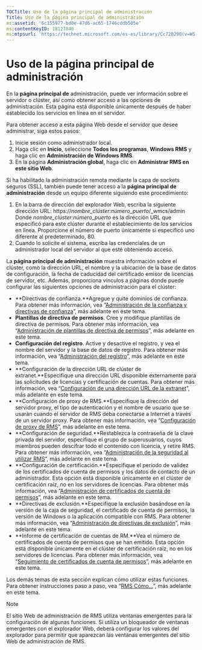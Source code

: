 ```yaml
---
TOCTitle: Uso de la página principal de administración
Title: Uso de la página principal de administración
ms:assetid: '6c155977-bd0e-47d6-ac65-1746cddb505e'
ms:contentKeyID: 18127840
ms:mtpsurl: 'https://technet.microsoft.com/es-es/library/Cc720290(v=WS.10)'
---
```


Uso de la página principal de administración
============================================

En la **página principal de** administración, puede ver información sobre el servidor o clúster, así como obtener acceso a las opciones de administración. Esta página está disponible únicamente después de haber establecido los servicios en línea en el servidor.

Para obtener acceso a esta página Web desde el servidor que desee administrar, siga estos pasos:

1.  Inicie sesión como administrador local.
2.  Haga clic en **Inicio**, seleccione **Todos los programas**, **Windows RMS** y haga clic en **Administración de Windows RMS**.
3.  En la página **Administración global**, haga clic en **Administrar RMS en este sitio Web**.

Si ha habilitado la administración remota mediante la capa de sockets seguros (SSL), también puede tener acceso a la **página principal de administración** desde un equipo diferente siguiendo este procedimiento:

1.  En la barra de dirección del explorador Web, escriba la siguiente dirección URL:
    https://*nombre\_clúster:número\_puerto*/\_wmcs/admin
    Donde *nombre\_clúster:número\_puerto* es la dirección URL que especificó para este clúster durante el establecimiento de los servicios en línea. Proporcione el número de puerto únicamente si especificó uno diferente al predeterminado, 80.
2.  Cuando lo solicite el sistema, escriba las credenciales de un administrador local del servidor al que esté obteniendo acceso.

La **página principal de administración** muestra información sobre el clúster, como la dirección URL, el nombre y la ubicación de la base de datos de configuración, la fecha de caducidad del certificado emisor de licencias de servidor, etc. Además, proporciona vínculos a páginas donde puede configurar las siguientes opciones de administración para el clúster:

-   **Directivas de confianza.**Agregue y quite dominios de confianza. Para obtener más información, vea “[Administración de la confianza y directivas de confianza](https://technet.microsoft.com/1c96ee74-fd28-4511-be21-087e2b04c3ee)”, más adelante en este tema.
-   **Plantillas de directiva de permisos**. Cree y modifique plantillas de directiva de permisos. Para obtener más información, vea “[Administración de plantillas de directiva de permisos](https://technet.microsoft.com/718286dc-3399-4556-96c9-ec3a33d31877)”, más adelante en este tema.
-   **Configuración del registro**. Active y desactive el registro, y vea el nombre del servidor y la base de datos de registro. Para obtener más información, vea “[Administración del registro](https://technet.microsoft.com/8fccfc57-2135-494e-8e44-f6191bf5e4a0)”, más adelante en este tema.
-   **Configuración de la dirección URL de clúster de extranet.**Especifique una dirección URL disponible externamente para las solicitudes de licencias y certificación de cuentas. Para obtener más información, vea “[Configuración de una dirección URL de la extranet](https://technet.microsoft.com/88fec9ff-c96c-4d20-8856-0485e7507572)”, más adelante en este tema.
-   **Configuración de proxy de RMS.**Especifique la dirección del servidor proxy, el tipo de autenticación y el nombre de usuario que se usarán cuando el servidor de RMS deba conectarse a Internet a través de un servidor proxy. Para obtener más información, vea “[Configuración de proxy de RMS](https://technet.microsoft.com/179d2970-62e9-4487-aa5b-f4334234991e)”, más adelante en este tema.
-   **Configuración de seguridad.**Restablezca la contraseña de la clave privada del servidor, especifique el grupo de superusuarios, cuyos miembros pueden descifrar todo el contenido con licencia, y retire RMS. Para obtener más información, vea “[Administración de la seguridad al utilizar RMS](https://technet.microsoft.com/62050812-de4f-4392-8d63-f2f89aa01ed4)”, más adelante en este tema.
-   **Configuración de certificación.**Especifique el período de validez de los certificados de cuenta de permisos y los datos de contacto de un administrador. Esta opción está disponible únicamente en el clúster de certificación raíz, no en los servidores de licencias. Para obtener más información, vea “[Administración de certificados de cuenta de permisos](https://technet.microsoft.com/49c5c2ba-e197-4e4b-b3b3-b3248f068bcc)”, más adelante en este tema.
-   **Directivas de exclusión.**Especifique la exclusión basándose en la versión de la caja de seguridad, el certificado de cuenta de permisos, la versión de Windows o la aplicación compatible con RMS. Para obtener más información, vea “[Administración de directivas de exclusión](https://technet.microsoft.com/ee31e099-e095-4648-95da-0009fbeb48cb)”, más adelante en este tema.
-   **Informe de certificación de cuentas de RM.**Vea el número de certificados de cuenta de permisos que se han emitido. Esta opción está disponible únicamente en el clúster de certificación raíz, no en los servidores de licencias. Para obtener más información, vea “[Seguimiento de certificados de cuenta de permisos](https://technet.microsoft.com/5bb0f3cf-fc44-4e60-a93f-c789d6f8a902)”, más adelante en este tema.

Los demás temas de esta sección explican cómo utilizar estas funciones. Para obtener instrucciones paso a paso, vea “[RMS Cómo...](https://technet.microsoft.com/82032075-f361-438f-a2c4-93ab29ae6cff)”, más adelante en este tema.

> [!NOTE]
> El sitio Web de administración de RMS utiliza ventanas emergentes para la configuración de algunas funciones. Si utiliza un bloqueador de ventanas emergentes con el explorador Web, deberá configurar los valores del explorador para permitir que aparezcan las ventanas emergentes del sitio Web de administración de RMS. 
